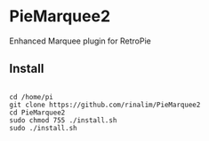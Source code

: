 # PieMarquee2
Enhanced Marquee plugin for RetroPie

## Install
<pre><code>
cd /home/pi
git clone https://github.com/rinalim/PieMarquee2
cd PieMarquee2
sudo chmod 755 ./install.sh
sudo ./install.sh
</code></pre>
